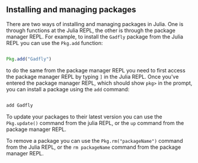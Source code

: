 ## Installing and managing packages 

There are two ways of installing and managing packages in Julia. One is through functions at the Julia REPL, the other is through the package manager REPL. For example, to install the `Gadfly` package from the Julia REPL you can use the `Pkg.add` function:

````julia

Pkg.add("Gadfly")
````




to do the same from the package manager REPL you need to first access the package manager REPL by typing `]` in the Julia REPL. Once you've entered the package manager REPL, which should show `pkg>` in the prompt, you can install a package using the `add` command:

````julia

add Gadfly
````




To update your packages to their latest version you can use the `Pkg.update()` command from the julia REPL, or the `up` command from the package manager REPL.

To remove a package you can use the `Pkg.rm("packageName")` command from the Julia REPL, or the `rm packageName` command from the package manager REPL.
